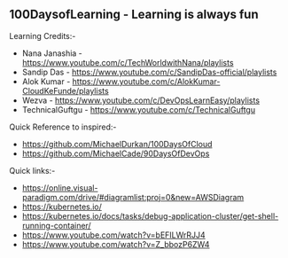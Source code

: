## 100DaysofLearning - Learning is always fun

Learning Credits:-

- Nana Janashia   - <https://www.youtube.com/c/TechWorldwithNana/playlists>
- Sandip Das      - <https://www.youtube.com/c/SandipDas-official/playlists>
- Alok Kumar      - <https://www.youtube.com/c/AlokKumar-CloudKeFunde/playlists>
- Wezva           - <https://www.youtube.com/c/DevOpsLearnEasy/playlists>
- TechnicalGuftgu - <https://www.youtube.com/c/TechnicalGuftgu>

Quick Reference to inspired:-

- <https://github.com/MichaelDurkan/100DaysOfCloud>
- <https://github.com/MichaelCade/90DaysOfDevOps>

Quick links:-

- <https://online.visual-paradigm.com/drive/#diagramlist:proj=0&new=AWSDiagram>
- <https://kubernetes.io/>
- <https://kubernetes.io/docs/tasks/debug-application-cluster/get-shell-running-container/>
- <https://www.youtube.com/watch?v=bEFILWrRJJ4>
- <https://www.youtube.com/watch?v=Z_bbozP6ZW4>
